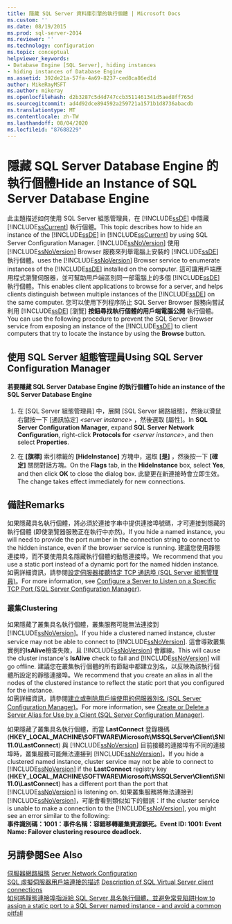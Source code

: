 ```yaml
---
title: 隱藏 SQL Server 資料庫引擎的執行個體 | Microsoft Docs
ms.custom: ''
ms.date: 08/19/2015
ms.prod: sql-server-2014
ms.reviewer: ''
ms.technology: configuration
ms.topic: conceptual
helpviewer_keywords:
- Database Engine [SQL Server], hiding instances
- hiding instances of Database Engine
ms.assetid: 392de21a-57fa-4a69-8237-ced8ca86ed1d
author: MikeRayMSFT
ms.author: mikeray
ms.openlocfilehash: d2b3287c5d4d747ccb3511461341d5aed8ff765d
ms.sourcegitcommit: ad4d92dce894592a259721a1571b1d8736abacdb
ms.translationtype: MT
ms.contentlocale: zh-TW
ms.lasthandoff: 08/04/2020
ms.locfileid: "87688229"
---
```

# <a name="hide-an-instance-of-sql-server-database-engine"></a><span data-ttu-id="310c6-102">隱藏 SQL Server Database Engine 的執行個體</span><span class="sxs-lookup"><span data-stu-id="310c6-102">Hide an Instance of SQL Server Database Engine</span></span>
  <span data-ttu-id="310c6-103">此主題描述如何使用 SQL Server 組態管理員，在 [!INCLUDE[ssDE](../../includes/ssde-md.md)] 中隱藏 [!INCLUDE[ssCurrent](../../includes/sscurrent-md.md)] 執行個體。</span><span class="sxs-lookup"><span data-stu-id="310c6-103">This topic describes how to hide an instance of the [!INCLUDE[ssDE](../../includes/ssde-md.md)] in [!INCLUDE[ssCurrent](../../includes/sscurrent-md.md)] by using SQL Server Configuration Manager.</span></span> [!INCLUDE[ssNoVersion](../../includes/ssnoversion-md.md)] <span data-ttu-id="310c6-104">使用 [!INCLUDE[ssNoVersion](../../includes/ssnoversion-md.md)] Browser 服務來列舉電腦上安裝的 [!INCLUDE[ssDE](../../includes/ssde-md.md)] 執行個體。</span><span class="sxs-lookup"><span data-stu-id="310c6-104">uses the [!INCLUDE[ssNoVersion](../../includes/ssnoversion-md.md)] Browser service to enumerate instances of the [!INCLUDE[ssDE](../../includes/ssde-md.md)] installed on the computer.</span></span> <span data-ttu-id="310c6-105">這可讓用戶端應用程式瀏覽伺服器，並可幫助用戶端區別同一部電腦上的多個 [!INCLUDE[ssDE](../../includes/ssde-md.md)] 執行個體。</span><span class="sxs-lookup"><span data-stu-id="310c6-105">This enables client applications to browse for a server, and helps clients distinguish between multiple instances of the [!INCLUDE[ssDE](../../includes/ssde-md.md)] on the same computer.</span></span> <span data-ttu-id="310c6-106">您可以使用下列程序防止 SQL Server Browser 服務向嘗試利用 [!INCLUDE[ssDE](../../includes/ssde-md.md)] [瀏覽] **按鈕尋找執行個體的用戶端電腦公開** 執行個體。</span><span class="sxs-lookup"><span data-stu-id="310c6-106">You can use the following procedure to prevent the SQL Server Browser service from exposing an instance of the [!INCLUDE[ssDE](../../includes/ssde-md.md)] to client computers that try to locate the instance by using the **Browse** button.</span></span>  
  
##  <a name="using-sql-server-configuration-manager"></a><a name="SSMSProcedure"></a> <span data-ttu-id="310c6-107">使用 SQL Server 組態管理員</span><span class="sxs-lookup"><span data-stu-id="310c6-107">Using SQL Server Configuration Manager</span></span>  
  
#### <a name="to-hide-an-instance-of-the-sql-server-database-engine"></a><span data-ttu-id="310c6-108">若要隱藏 SQL Server Database Engine 的執行個體</span><span class="sxs-lookup"><span data-stu-id="310c6-108">To hide an instance of the SQL Server Database Engine</span></span>  
  
1.  <span data-ttu-id="310c6-109">在 [SQL Server 組態管理員] 中，展開 [SQL Server 網路組態]，然後以滑鼠右鍵按一下 [通訊協定] *\<server instance>* ，然後選取 [屬性]。</span><span class="sxs-lookup"><span data-stu-id="310c6-109">In **SQL Server Configuration Manager**, expand **SQL Server Network Configuration**, right-click **Protocols for** *\<server instance>*, and then select **Properties**.</span></span>  
  
2.  <span data-ttu-id="310c6-110">在 **[旗標]** 索引標籤的 **[HideInstance]** 方塊中，選取 **[是]** ，然後按一下 **[確定]** 關閉對話方塊。</span><span class="sxs-lookup"><span data-stu-id="310c6-110">On the **Flags** tab, in the **HideInstance** box, select **Yes**, and then click **OK** to close the dialog box.</span></span> <span data-ttu-id="310c6-111">此變更在新連接時會立即生效。</span><span class="sxs-lookup"><span data-stu-id="310c6-111">The change takes effect immediately for new connections.</span></span>  
  
## <a name="remarks"></a><span data-ttu-id="310c6-112">備註</span><span class="sxs-lookup"><span data-stu-id="310c6-112">Remarks</span></span>  
 <span data-ttu-id="310c6-113">如果隱藏具名執行個體，將必須於連接字串中提供連接埠號碼，才可連接到隱藏的執行個體 (即使瀏覽器服務正在執行中亦然)。</span><span class="sxs-lookup"><span data-stu-id="310c6-113">If you hide a named instance, you will need to provide the port number in the connection string to connect to the hidden instance, even if the browser service is running.</span></span> <span data-ttu-id="310c6-114">建議您使用靜態連接埠，而不要使用具名隱藏執行個體的動態連接埠。</span><span class="sxs-lookup"><span data-stu-id="310c6-114">We recommend that you use a static port instead of a dynamic port for the named hidden instance.</span></span>  
  <span data-ttu-id="310c6-115">如需詳細資訊，請參閱[設定伺服器接聽特定 TCP 通訊埠 &#40;SQL Server 組態管理員&#41;](configure-a-server-to-listen-on-a-specific-tcp-port.md)。</span><span class="sxs-lookup"><span data-stu-id="310c6-115">For more information, see [Configure a Server to Listen on a Specific TCP Port &#40;SQL Server Configuration Manager&#41;](configure-a-server-to-listen-on-a-specific-tcp-port.md).</span></span>  
  
### <a name="clustering"></a><span data-ttu-id="310c6-116">叢集</span><span class="sxs-lookup"><span data-stu-id="310c6-116">Clustering</span></span>  
 <span data-ttu-id="310c6-117">如果隱藏了叢集具名執行個體，叢集服務可能無法連接到 [!INCLUDE[ssNoVersion](../../includes/ssnoversion-md.md)]。</span><span class="sxs-lookup"><span data-stu-id="310c6-117">If you hide a clustered named instance, cluster service may not be able to connect to [!INCLUDE[ssNoVersion](../../includes/ssnoversion-md.md)].</span></span> <span data-ttu-id="310c6-118">這會導致叢集實例的**IsAlive**檢查失敗，且 [!INCLUDE[ssNoVersion](../../includes/ssnoversion-md.md)] 會離線。</span><span class="sxs-lookup"><span data-stu-id="310c6-118">This will cause the cluster instance's **IsAlive** check to fail and [!INCLUDE[ssNoVersion](../../includes/ssnoversion-md.md)] will go offline.</span></span> <span data-ttu-id="310c6-119">建議您在叢集執行個體的所有節點中都建立別名，以反映為該執行個體所設定的靜態連接埠。</span><span class="sxs-lookup"><span data-stu-id="310c6-119">We recommend that you create an alias in all the nodes of the clustered instance to reflect the static port that you configured for the instance.</span></span>  
 <span data-ttu-id="310c6-120">如需詳細資訊，請參閱[建立或刪除用戶端使用的伺服器別名 &#40;SQL Server Configuration Manager&#41;](create-or-delete-a-server-alias-for-use-by-a-client.md)。</span><span class="sxs-lookup"><span data-stu-id="310c6-120">For more information, see [Create or Delete a Server Alias for Use by a Client &#40;SQL Server Configuration Manager&#41;](create-or-delete-a-server-alias-for-use-by-a-client.md).</span></span>  
  
 <span data-ttu-id="310c6-121">如果隱藏了叢集具名執行個體，而當 **LastConnect** 登錄機碼 (**HKEY_LOCAL_MACHINE\SOFTWARE\Microsoft\MSSQLServer\Client\SNI11.0\LastConnect**) 與 [!INCLUDE[ssNoVersion](../../includes/ssnoversion-md.md)] 目前接聽的連接埠有不同的連接埠時，叢集服務可能無法連接到 [!INCLUDE[ssNoVersion](../../includes/ssnoversion-md.md)]。</span><span class="sxs-lookup"><span data-stu-id="310c6-121">If you hide a clustered named instance, cluster service may not be able to connect to [!INCLUDE[ssNoVersion](../../includes/ssnoversion-md.md)] if the **LastConnect** registry key (**HKEY_LOCAL_MACHINE\SOFTWARE\Microsoft\MSSQLServer\Client\SNI11.0\LastConnect**) has a different port than the port that [!INCLUDE[ssNoVersion](../../includes/ssnoversion-md.md)] is listening on.</span></span> <span data-ttu-id="310c6-122">如果叢集服務將無法連接到 [!INCLUDE[ssNoVersion](../../includes/ssnoversion-md.md)]，可能會看到類似如下的錯誤：</span><span class="sxs-lookup"><span data-stu-id="310c6-122">If the cluster service is unable to make a connection to the [!INCLUDE[ssNoVersion](../../includes/ssnoversion-md.md)], you might see an error similar to the following:</span></span>  
<span data-ttu-id="310c6-123">**事件識別碼：1001：事件名稱：容錯移轉叢集資源鎖死。**</span><span class="sxs-lookup"><span data-stu-id="310c6-123">**Event ID: 1001: Event Name: Failover clustering resource deadlock.**</span></span>  
  
## <a name="see-also"></a><span data-ttu-id="310c6-124">另請參閱</span><span class="sxs-lookup"><span data-stu-id="310c6-124">See Also</span></span>  
 <span data-ttu-id="310c6-125">[伺服器網路組態](server-network-configuration.md) </span><span class="sxs-lookup"><span data-stu-id="310c6-125">[Server Network Configuration](server-network-configuration.md) </span></span>  
 <span data-ttu-id="310c6-126">[SQL 虛擬伺服器用戶端連接的描述](https://support.microsoft.com/kb/273673) </span><span class="sxs-lookup"><span data-stu-id="310c6-126">[Description of SQL Virtual Server client connections](https://support.microsoft.com/kb/273673) </span></span>  
 [<span data-ttu-id="310c6-127">如何將靜態連接埠指派給 SQL Server 具名執行個體，並避免常見陷阱</span><span class="sxs-lookup"><span data-stu-id="310c6-127">How to assign a static port to a SQL Server named instance - and avoid a common pitfall</span></span>](https://blogs.msdn.com/b/arvindsh/archive/2012/09/08/how-to-assign-a-static-port-to-a-sql-server-named-instance-and-avoid-a-common-pitfall.aspx)  
  
  
